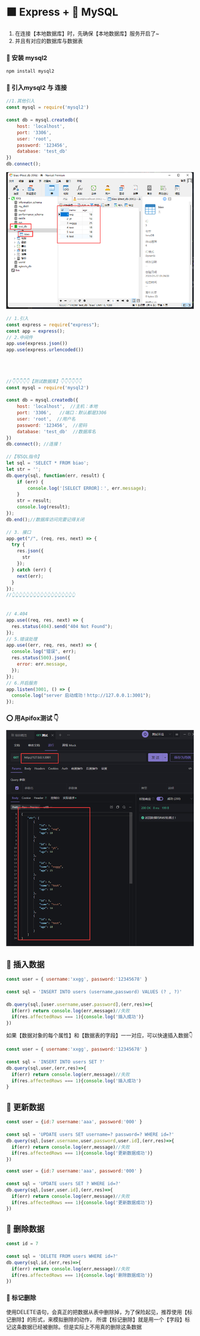 # ⬛ Express + 🐬 MySQL

1. 在连接【本地数据库】时，先确保【本地数据库】服务开启了~
2. 并且有对应的数据库与数据表
### 🐬 安装 mysql2 
```sh
npm install mysql2
```
### 🐬 引入mysql2 与 连接

```js
//1.其他引入
const mysql = require('mysql2')

const db = mysql.createdb({
    host: 'localhost',
    port: '3306',
    user: 'root',
    password: '123456',
    database: 'test_db'
})
db.connect();
```
![图 1](img/00b13afac015e620c33fc913bed50ba45892dcb6a9cb922bc5bc5b11d2c7c952.png)  

```js
// 1.引入
const express = require("express");
const app = express();
// 2.中间件
app.use(express.json())
app.use(express.urlencoded()) 




//👇👇👇👇👇【测试数据库】👇👇👇👇👇👇
const mysql = require('mysql2')

const db = mysql.createdb({
    host: 'localhost',  //主机：本地
    port: '3306',   //端口：默认都是3306
    user: 'root',  //用户名
    password: '123456',  //密码
    database: 'test_db'  //数据库名
})
db.connect(); //连接！

//【写SQL指令】
let sql = 'SELECT * FROM biao';
let str = '';
db.query(sql, function(err, result) {
    if (err) {
        console.log('[SELECT ERROR]：', err.message);
    }
    str = result;
    console.log(result);
});
db.end();//数据库访问完要记得关闭

// 3. 接口
app.get("/", (req, res, next) => {
  try {
    res.json({
      str
    });
  } catch (err) {
    next(err);
  }
});
//👆👆👆👆👆👆👆👆👆👆👆👆👆👆👆👆👆👆


// 4.404
app.use((req, res, next) => {
  res.status(404).send("404 Not Found");
});
// 5.错误处理
app.use((err, req, res, next) => {
  console.log("错误", err);
  res.status(500).json({
    error: err.message,
  });
});
// 6.开启服务
app.listen(3001, () => {
  console.log("server 启动成功！http://127.0.0.1:3001");
});
```

### ⭕ 用Apifox测试 👇
![图 2](img/b39338afcea62dd4851062b139491ba0acdb15ad3b84e40aff726ef0580644c6.png)  


## 🐬 插入数据
```js
const user = { username:'xxgg', password:'12345678' }

const sql = 'INSERT INTO users (username,password) VALUES (? , ?)'

db.query(sql,[user.username,user.password],(err,res)=>{
  if(err) return console.log(err,message)//失败
  if(res.affectedRows === 1){console.log('插入成功')}
})
```
如果【数据对象的每个属性】和【数据表的字段】一一对应，可以快速插入数据👇
```js
const user = { username:'xxgg', password:'12345678' }

const sql = 'INSERT INTO users SET ?'
db.query(sql,user,(err,res)=>{
  if(err) return console.log(err,message)//失败
  if(res.affectedRows === 1){console.log('插入成功')
}
```
## 🐬 更新数据
```js
const user = {id:7 username:'aaa', password:'000' }

const sql = 'UPDATE users SET username=? password=? WHERE id=?'
db.query(sql,[user.username,user.password,user.id],(err,res)=>{
  if(err) return console.log(err,message)//失败
  if(res.affectedRows === 1){console.log('更新数据成功')}
})
```
```js
const user = {id:7 username:'aaa', password:'000' }

const sql = 'UPDATE users SET ? WHERE id=?'
db.query(sql,[user,user.id],(err,res)=>{
  if(err) return console.log(err,message)//失败
  if(res.affectedRows === 1){console.log('更新数据成功')}
})
```
## 🐬 删除数据
```js
const id = 7

const sql = 'DELETE FROM users WHERE id=?'
db.query(sql,id,(err,res)=>{
  if(err) return console.log(err,message)//失败
  if(res.affectedRows === 1){console.log('删除数据成功')}
})
```
### 🐬 标记删除
使用DELETE语句，会真正的把数据从表中删除掉，为了保险起见，推荐使用【标记删除】的形式，来模拟删除的动作，
所谓【标记删除】就是用一个【字段】标记这条数据已经被删除。但是实际上不用真的删除这条数据


